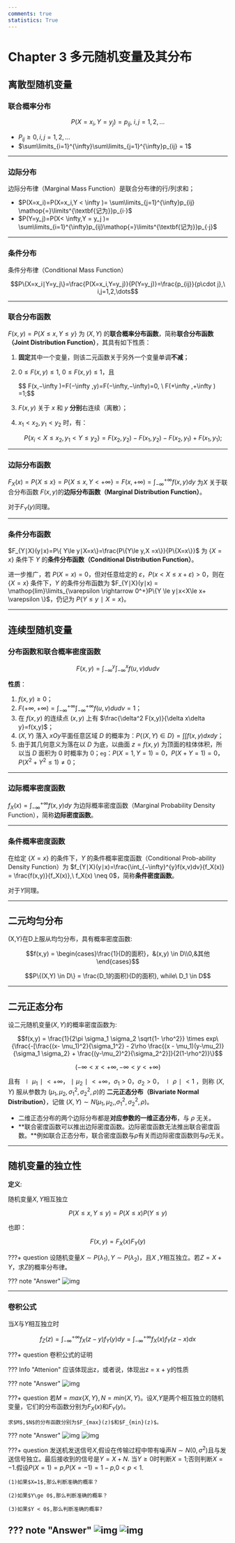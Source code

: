 ```yaml
---
comments: true
statistics: True
---
```


# Chapter 3 多元随机变量及其分布

## 离散型随机变量

### 联合概率分布

$$P(X = x_i,Y = y_j) = p_{ij},\ i,j = 1,2,\dots$$

- $P_{ij} \ge 0, i,j=1,2,\dots$
- $\sum\limits_{i=1}^{\infty}\sum\limits_{j=1}^{\infty}p_{ij} = 1$

---

### 边际分布

边际分布律（Marginal Mass Function）是联合分布律的行/列求和；

- $P(X=x_i)=P(X=x_i,Y < \infty )= \sum\limits_{j=1}^{\infty}p_{ij} \mathop{=}\limits^{\textbf{记为}}p_{i⋅}$
- $P(Y=y_j)=P(X< \infty,Y = y_j )= \sum\limits_{i=1}^{\infty}p_{ij}\mathop{=}\limits^{\textbf{记为}}p_{⋅j}$

---

### 条件分布

条件分布律（Conditional Mass Function）

$$P\{X=x_i∣Y=y_j\}=\frac{P(X=x_i,Y=y_j)}{P(Y=y_j)}=\frac{p_{ij}}{p\cdot j},\ i,j=1,2,\dots$$

---

### 联合分布函数

$F(x,y)=P\{X \le x,Y \le y\}$ 为 $(X,Y)$ 的**联合概率分布函数**，简称**联合分布函数（Joint Distribution Function）**，其具有如下性质：

1. **固定**其中一个变量，则该二元函数关于另外一个变量单调**不减**；

2. $0 \le F(x,y) \le1 ,\ 0\le F(x,y) \le1$，且

    <p>$$ F(x,−\infty )=F(−\infty ,y)=F(−\infty,−\infty)=0, \ F(+\infty ,+\infty ) =1;$$</p>

3. $F(x,y)$ 关于 $x$ 和 $y$ **分别**右连续（离散）；

4. $x_1 < x_2,y_1<y_2$ 时，有：

	$$P\{x_i < X \le x_2,y_1 < Y \le y_2\} = F(x_2,y_2) - F(x_1,y_2) -F(x_2,y_1) + F(x_1,y_1);$$

---

### 边际分布函数

$F_X(x)=P\{X\le x\}=P\{X\le x,Y<+\infty \}=F(x,+\infty )=\int_{−\infty}^{+\infty}f(x,y)dy$ 为$X$ 关于联合分布函数 $F(x,y)$的**边际分布函数（Marginal Distribution Function）**。

对于$F_Y(y)$同理。

---

### 条件分布函数

$F_{Y∣X}(y∣x)=P\{ Y\le y∣X=x\}=\frac{P\{Y\le y,X =x\}}{P\{X=x\}}$ 为 $\{X=x\}$ 条件下 $Y$ 的**条件分布函数（Conditional Distribution Function）**。

进一步推广，若 $P(X=x)=0$，但对任意给定的 $\varepsilon$，$P(x<X\le x+ \varepsilon ) >0$，则在 $\{X=x\}$ 条件下，$Y$ 的条件分布函数为 $F_{Y∣X}(y∣x) = \mathop{lim}\limits_{\varepsilon \rightarrow 0^+}P\{Y \le y∣x<X\le x+ \varepsilon \}$，仍记为 $P\{Y\le y∣X=x \}$。

---

## 连续型随机变量

### 分布函数和联合概率密度函数

$$F(x,y) = \int_{-\infty}^{y} \int_{-\infty}^{x}f(u,v)dudv$$

**性质**：

1. $f(x,y) \ge 0$；
2. $F(+\infty ,+\infty ) = \int_{−\infty}^{+\infty} \int_{−\infty}^{+\infty}f(u,v)dudv=1$；
3. 在 $f(x,y)$ 的连续点 $(x,y)$ 上有 $\frac{\delta^2 F(x,y)}{\delta x\delta y}=f(x,y)$；
4. $(X,Y)$ 落入 $xOy$平面任意区域 $D$ 的概率为：$P\{(X,Y)\in D\}=\int \int f(x,y)dxdy$；
5. 由于其几何意义为落在以 $D$ 为底，以曲面 $z=f(x,y)$ 为顶面的柱体体积，所以当 $D$ 面积为 0 时概率为 0；`eg`：$P(X=1,Y=1)=0$，$P(X+Y=1)=0$，$P(X^2+Y^2 \le 1) \neq 0$；

---

### 边际概率密度函数

$f_X(x)=\int_{−\infty}^{+\infty}f(x,y)dy$ 为边际概率密度函数（Marginal Probability Density Function），简称**边际密度函数**。

---

### 条件概率密度函数

在给定 $\{X=x\}$ 的条件下，$Y$ 的条件概率密度函数（Conditional Prob-ability Density Function）为 $f_{Y∣X}(y∣x)=\frac{\int_{−\infty}^{y}f(x,v)dv}{f_X(x)} = \frac{f(x,y)}{f_X(x)},\ f_X(x) \neq 0$，简称**条件密度函数**。

对于$Y$同理。

---

## 二元均匀分布

(X,Y)在D上服从均匀分布，具有概率密度函数:

$$f(x,y) = \begin{cases}\frac{1}{D的面积}，&(x,y) \in D\\0,&其他\end{cases}$$

$$P\{(X,Y) \in D\} = \frac{D_1的面积}{D的面积}, while\ D_1 \in D$$

---

## 二元正态分布

设二元随机变量$(X,Y)$的概率密度函数为:

$$f(x,y) = \frac{1}{2\pi \sigma_1 \sigma_2 \sqrt{1- \rho^2}} \times exp\{\frac{-[\frac{(x- \mu_1)^2}{\sigma_1^2} - 2\rho \frac{(x - \mu_1)(y-\mu_2)}{\sigma_1 \sigma_2} + \frac{(y-\mu_2)^2}{\sigma_2^2}]}{2(1-\rho^2)}\}$$

$$(-\infty < x < +\infty,-\infty < y < +\infty)$$

且有 $∣\mu_1∣<+\infty$，$∣\mu_2∣<+\infty$，$\sigma_1>0$，$\sigma_2>0$，$∣ρ∣<1$ ，则称 $(X,Y)$ 服从参数为 $(\mu_1,\mu_2,\sigma_1^2,\sigma_2^2,\rho)$的 **二元正态分布（Bivariate Normal Distribution）**，记做 $(X,Y)∼N(\mu_1,\mu_2,,\sigma_1^2,\sigma_2^2,\rho)$。

- 二维正态分布的两个边际分布都是**对应参数的一维正态分布**，与 $\rho$ 无关。
- **联合密度函数可以推出边际密度函数。边际密度函数无法推出联合密度函数。**例如联合正态分布，联合密度函数与$\rho$有关而边际密度函数则与$\rho$无关。

---

## 随机变量的独立性

**定义**:

随机变量$X,Y$相互独立

$$P(X \le x,Y \le y) = P(X \le x)P(Y \le y)$$

也即：

$$F(x,y) = F_X(x)F_Y(y)$$

???+ question 
	设随机变量$X ∼ P(\lambda_1),Y ∼ P(\lambda_2 )$，且$X$ ,$Y$相互独立。若$Z =X+Y$，求$Z$的概率分布律。

??? note "Answer"
	![img](images/image-20241031104230138.png)

---

### 卷积公式

当$X$与$Y$相互独立时

$$f_Z(z) = \int_{-\infty}^{+\infty}f_X(z-y)f_Y(y)dy = \int_{-\infty}^{+\infty}f_X(x)f_Y(z-x)dx$$

???+ question 
	卷积公式的证明

??? Info "Attenion"
	应该体现出z，或者说，体现出z = x + y的性质

??? note "Answer"
	![img](images/image-20241031105342047.png)

???+ question 
	若$M=max\{X,Y\},N=min\{X,Y\}$。设$X$,$Y$是两个相互独立的随机变量，它们的分布函数分别为$F_X(x)$和$F_Y(y)$。
	
	求$M$,$N$的分布函数分别为$F_{max}(z)$和$F_{min}(z)$。

??? note "Answer"
	![img](images/image-20241121162443008.png)
	![img](images/image-20241121162454285.png)

???+ question 
	发送机发送信号$X$,假设在传输过程中带有噪声$N ∼ N(0,\sigma^2 )$且与发送信号独立。最后接收到的信号是$Y=X+N$. 当$Y\ge 0$时判断$X= 1$;否则判断$X=-$1.假设$P(X=1)=p$,$P(X=-1)=1-p$,$0< p <1$. 

	(1)如果$X=1$,那么判断准确的概率？

	(2)如果$Y\ge 0$,那么判断准确的概率？

	(3)如果$Y < 0$,那么判断准确的概率?

??? note "Answer"
	![img](images/image-20241107105900418.png)
	![img](images/image-20241107105912515.png)
---